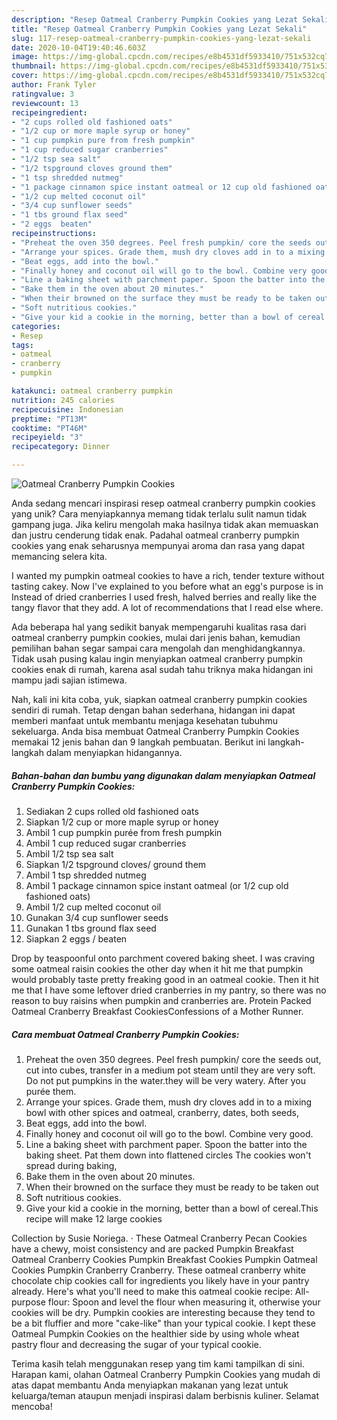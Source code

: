 ```yaml
---
description: "Resep Oatmeal Cranberry Pumpkin Cookies yang Lezat Sekali"
title: "Resep Oatmeal Cranberry Pumpkin Cookies yang Lezat Sekali"
slug: 117-resep-oatmeal-cranberry-pumpkin-cookies-yang-lezat-sekali
date: 2020-10-04T19:40:46.603Z
image: https://img-global.cpcdn.com/recipes/e8b4531df5933410/751x532cq70/oatmeal-cranberry-pumpkin-cookies-recipe-main-photo.jpg
thumbnail: https://img-global.cpcdn.com/recipes/e8b4531df5933410/751x532cq70/oatmeal-cranberry-pumpkin-cookies-recipe-main-photo.jpg
cover: https://img-global.cpcdn.com/recipes/e8b4531df5933410/751x532cq70/oatmeal-cranberry-pumpkin-cookies-recipe-main-photo.jpg
author: Frank Tyler
ratingvalue: 3
reviewcount: 13
recipeingredient:
- "2 cups rolled old fashioned oats"
- "1/2 cup or more maple syrup or honey"
- "1 cup pumpkin pure from fresh pumpkin"
- "1 cup reduced sugar cranberries"
- "1/2 tsp sea salt"
- "1/2 tspground cloves ground them"
- "1 tsp shredded nutmeg"
- "1 package cinnamon spice instant oatmeal or 12 cup old fashioned oats"
- "1/2 cup melted coconut oil"
- "3/4 cup sunflower seeds"
- "1 tbs ground flax seed"
- "2 eggs  beaten"
recipeinstructions:
- "Preheat the oven 350 degrees. Peel fresh pumpkin/ core the seeds out, cut into cubes, transfer in a medium pot steam until they are very soft. Do not put pumpkins in the water.they will be very watery. After you purée them."
- "Arrange your spices. Grade them, mush dry cloves add in to a mixing bowl with other spices and oatmeal, cranberry, dates, both seeds,"
- "Beat eggs, add into the bowl."
- "Finally honey and coconut oil will go to the bowl. Combine very good."
- "Line a baking sheet with parchment paper. Spoon the batter into the baking sheet. Pat them down into flattened circles The cookies won&#39;t spread during baking,"
- "Bake them in the oven about 20 minutes."
- "When their browned on the surface they must be ready to be taken out"
- "Soft nutritious cookies."
- "Give your kid a cookie in the morning, better than a bowl of cereal.This recipe will make 12 large cookies"
categories:
- Resep
tags:
- oatmeal
- cranberry
- pumpkin

katakunci: oatmeal cranberry pumpkin 
nutrition: 245 calories
recipecuisine: Indonesian
preptime: "PT13M"
cooktime: "PT46M"
recipeyield: "3"
recipecategory: Dinner

---
```



![Oatmeal Cranberry Pumpkin Cookies](https://img-global.cpcdn.com/recipes/e8b4531df5933410/751x532cq70/oatmeal-cranberry-pumpkin-cookies-recipe-main-photo.jpg)

Anda sedang mencari inspirasi resep oatmeal cranberry pumpkin cookies yang unik? Cara menyiapkannya memang tidak terlalu sulit namun tidak gampang juga. Jika keliru mengolah maka hasilnya tidak akan memuaskan dan justru cenderung tidak enak. Padahal oatmeal cranberry pumpkin cookies yang enak seharusnya mempunyai aroma dan rasa yang dapat memancing selera kita.

I wanted my pumpkin oatmeal cookies to have a rich, tender texture without tasting cakey. Now I&#39;ve explained to you before what an egg&#39;s purpose is in Instead of dried cranberries I used fresh, halved berries and really like the tangy flavor that they add. A lot of recommendations that I read else where.

Ada beberapa hal yang sedikit banyak mempengaruhi kualitas rasa dari oatmeal cranberry pumpkin cookies, mulai dari jenis bahan, kemudian pemilihan bahan segar sampai cara mengolah dan menghidangkannya. Tidak usah pusing kalau ingin menyiapkan oatmeal cranberry pumpkin cookies enak di rumah, karena asal sudah tahu triknya maka hidangan ini mampu jadi sajian istimewa.


Nah, kali ini kita coba, yuk, siapkan oatmeal cranberry pumpkin cookies sendiri di rumah. Tetap dengan bahan sederhana, hidangan ini dapat memberi manfaat untuk membantu menjaga kesehatan tubuhmu sekeluarga. Anda bisa membuat Oatmeal Cranberry Pumpkin Cookies memakai 12 jenis bahan dan 9 langkah pembuatan. Berikut ini langkah-langkah dalam menyiapkan hidangannya.

<!--inarticleads1-->

##### Bahan-bahan dan bumbu yang digunakan dalam menyiapkan Oatmeal Cranberry Pumpkin Cookies:

1. Sediakan 2 cups rolled old fashioned oats
1. Siapkan 1/2 cup or more maple syrup or honey
1. Ambil 1 cup pumpkin purée from fresh pumpkin
1. Ambil 1 cup reduced sugar cranberries
1. Ambil 1/2 tsp sea salt
1. Siapkan 1/2 tspground cloves/ ground them
1. Ambil 1 tsp shredded nutmeg
1. Ambil 1 package cinnamon spice instant oatmeal (or 1/2 cup old fashioned oats)
1. Ambil 1/2 cup melted coconut oil
1. Gunakan 3/4 cup sunflower seeds
1. Gunakan 1 tbs ground flax seed
1. Siapkan 2 eggs / beaten


Drop by teaspoonful onto parchment covered baking sheet. I was craving some oatmeal raisin cookies the other day when it hit me that pumpkin would probably taste pretty freaking good in an oatmeal cookie. Then it hit me that I have some leftover dried cranberries in my pantry, so there was no reason to buy raisins when pumpkin and cranberries are. Protein Packed Oatmeal Cranberry Breakfast CookiesConfessions of a Mother Runner. 

<!--inarticleads2-->

##### Cara membuat Oatmeal Cranberry Pumpkin Cookies:

1. Preheat the oven 350 degrees. Peel fresh pumpkin/ core the seeds out, cut into cubes, transfer in a medium pot steam until they are very soft. Do not put pumpkins in the water.they will be very watery. After you purée them.
1. Arrange your spices. Grade them, mush dry cloves add in to a mixing bowl with other spices and oatmeal, cranberry, dates, both seeds,
1. Beat eggs, add into the bowl.
1. Finally honey and coconut oil will go to the bowl. Combine very good.
1. Line a baking sheet with parchment paper. Spoon the batter into the baking sheet. Pat them down into flattened circles The cookies won&#39;t spread during baking,
1. Bake them in the oven about 20 minutes.
1. When their browned on the surface they must be ready to be taken out
1. Soft nutritious cookies.
1. Give your kid a cookie in the morning, better than a bowl of cereal.This recipe will make 12 large cookies


Collection by Susie Noriega. · These Oatmeal Cranberry Pecan Cookies have a chewy, moist consistency and are packed Pumpkin Breakfast Oatmeal Cranberry Cookies Pumpkin Breakfast Cookies Pumpkin Oatmeal Cookies Pumpkin Cranberry Cranberry. These oatmeal cranberry white chocolate chip cookies call for ingredients you likely have in your pantry already. Here&#39;s what you&#39;ll need to make this oatmeal cookie recipe: All-purpose flour: Spoon and level the flour when measuring it, otherwise your cookies will be dry. Pumpkin cookies are interesting because they tend to be a bit fluffier and more &#34;cake-like&#34; than your typical cookie. I kept these Oatmeal Pumpkin Cookies on the healthier side by using whole wheat pastry flour and decreasing the sugar of your typical cookie. 

Terima kasih telah menggunakan resep yang tim kami tampilkan di sini. Harapan kami, olahan Oatmeal Cranberry Pumpkin Cookies yang mudah di atas dapat membantu Anda menyiapkan makanan yang lezat untuk keluarga/teman ataupun menjadi inspirasi dalam berbisnis kuliner. Selamat mencoba!
